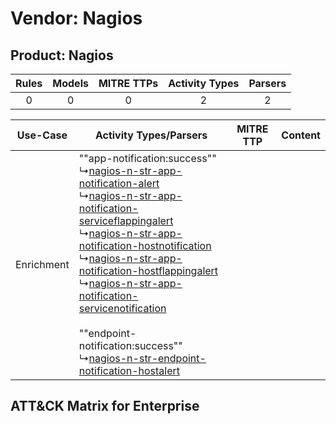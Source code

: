 Vendor: Nagios
==============
Product: Nagios
---------------
| Rules | Models | MITRE TTPs | Activity Types | Parsers |
|:-----:|:------:|:----------:|:--------------:|:-------:|
|   0   |   0    |     0      |       2        |    2    |

|  Use-Case  | Activity Types/Parsers    | MITRE TTP | Content    |
|:----------:| ---- | --------- | ---- |
| Enrichment |  ""app-notification:success""<br> ↳[nagios-n-str-app-notification-alert](Ps/pC_nagiosnstrappnotificationalert.md)<br> ↳[nagios-n-str-app-notification-serviceflappingalert](Ps/pC_nagiosnstrappnotificationserviceflappingalert.md)<br> ↳[nagios-n-str-app-notification-hostnotification](Ps/pC_nagiosnstrappnotificationhostnotification.md)<br> ↳[nagios-n-str-app-notification-hostflappingalert](Ps/pC_nagiosnstrappnotificationhostflappingalert.md)<br> ↳[nagios-n-str-app-notification-servicenotification](Ps/pC_nagiosnstrappnotificationservicenotification.md)<br><br> ""endpoint-notification:success""<br> ↳[nagios-n-str-endpoint-notification-hostalert](Ps/pC_nagiosnstrendpointnotificationhostalert.md)<br> |    | [](RM/r_m_nagios_nagios_Enrichment.md) |

ATT&CK Matrix for Enterprise
----------------------------
